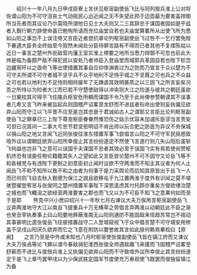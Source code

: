 <!-- { "loadSidebar": true } -->
　　绍兴十一年八月九日甲戌臣寮上言伏见枢宻副使岳飞比与同列按兵淮上公对将佐谓山阳为不可守沮丧士气动摇民心远近闻之无不失望此邦于边靣最为要害盖捍御所当先者而其议论乃尔莫晓所谓他日见士大夫则又二三其辞忠于谋国者固如是乎兹者入觐行朝力辞使命虽已勉徇所请而充位庙堂自若也夫庙堂算畧所从出使飞所为悉如山阳之事岂不上误注倚又言臣近者尝抗章论列枢宻副使岳飞过咎不一乞行罢免陛下眷遇大臣务全终始至今寂然未闻处分臣待罪言路有不得而已者其他不复缕陈姑以近日一事言之楚州外扼敌营内藩王室实淮上襟要之地所当悉力捍御不可忽也前此大帅是临为备颇严敌不得犯民以安处乃者帅臣入登庙堂而城郭兵革固自若也陛下轸念边疆宵旰以之亟命飞等出使措置其事自应仰体渊衷过为之防而乃宣言于众以楚为不可守夫所谓不可守者城不坚乎兵不众乎地利不足恃乎城之不坚葺之可也兵之不众益之可也若以地利为不足恃则相持屡年了无踈虞其效明甚质之以三説飞之所言妄矣况吾之所恃以为险者大江而已若不守楚使敌得以冲突则大江之险遂与彼共之朝廷虽欲一日奠枕其可得乎飞任隆兵枢安危所頼而谋国不令乃至于此尚俾参赞朝谟其不误事者几希又言飞昨来被旨起兵则固稽严诏畧至龙舒而不进兹者衔命出使则妄执偏见欲弃山阳而守江以飞平昔不应至是岂其忠衰于君诚如古人之谓耶又言臣比论列枢宻副使岳飞之罪章已三上陛下尊宠枢臣眷眷然惟恐伤之姑示优容未加谴斥臣谬当言责安可但已况其间一二事大亏忠节若坚拒明诏不肯出师以玩合肥之防首为异议不务保城以捐山阳之地又言闻飞近同张俊往淮东措置军事飞尝倡言山阳之不可守军民摇惑致喧外议以谓朝廷欲弃山阳所幸俊止其言纷纷遂定不然使飞言遂行则几失山阳后虽斩飞何益也岂非飞之意可以误国乎夫谋国不忠者其效必至于误国飞实有焉若使尚赞枢机终恐有误委任物论籍籍其失人之望如此又言臣尝论楚州不可不固守又论岳飞等不和各植党与有违陛下更制之初意臣初止闻时议欲不守两淮而不知主其议者为何人止闻岳飞不和不知所以致不和之由者为何事于是力采舆论而后知其原皆出于岳飞一人而已何则飞自去秋入觐便为保江之説且欲移屯于九江置两淮于度外有识闻之莫不嗟骇暨擢登宥宻与张俊同之楚州措置军事陛下深思逺虑其付托顾亦重矣方俊欲缮治楚之城也而飞輙沮之欲经营两淮要害之郡也而飞又以为不可臣不知飞之意果何如而至于是耶
　　熊克中兴小厯曰绍兴十一年秋七月右谏议大夫万俟呙言枢宻副使岳飞议弃两淮地守大江以南且飞提重兵十万无横草之劳倡言弃两淮以动朝廷此不臣之渐也癸丑宰执奏事上曰山阳要地屏蔽淮南无山阳则通防不能固敌来径趋苏常岂不摇动其事甚明比遣张俊岳飞往彼措置战守二人登城窥视飞于众中倡言楚不可守城安用修盖不坚戍山阳厌久欲弃而它之飞意在附防以要誉故其言如此朕何赖焉秦桧曰【原阙】　　之言乃至是中外或未知也八月时枢宻使张俊副使岳飞皆在镇江府而又谏议大夫万俟卨等论飞罪以谓今春敌骑犯淮西张俊全师遇敌趣飞来援而飞固稽严诏畧至舒蕲而不进比与俊按兵淮上又执偏见欲弃山阳而不守致喧外议所幸俊止其言纷纷遂定于是飞上章丐罢甲戌以为少保武胜定国军节度使充万寿观使飞既罢而俊独留镇江为备
